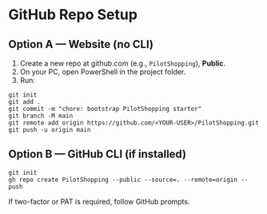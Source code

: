 # GitHub Repo Setup

## Option A — Website (no CLI)
1. Create a new repo at github.com (e.g., `PilotShopping`), **Public**.
2. On your PC, open PowerShell in the project folder.
3. Run:
```
git init
git add .
git commit -m "chore: bootstrap PilotShopping starter"
git branch -M main
git remote add origin https://github.com/<YOUR-USER>/PilotShopping.git
git push -u origin main
```

## Option B — GitHub CLI (if installed)
```
git init
gh repo create PilotShopping --public --source=. --remote=origin --push
```

If two-factor or PAT is required, follow GitHub prompts.

